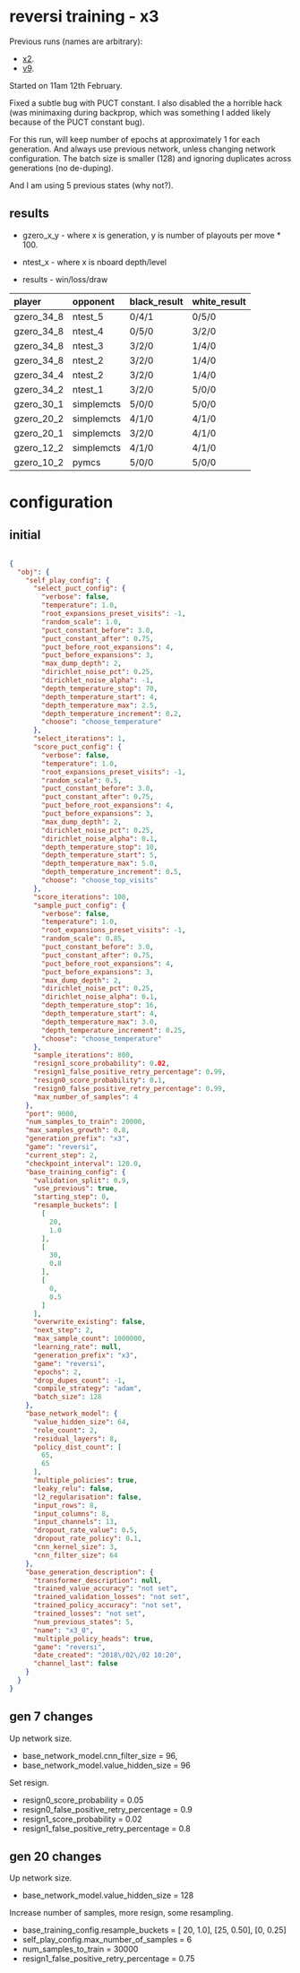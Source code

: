 reversi training - x3
=====================

Previous runs (names are arbitrary):

* [x2](https://github.com/ggplib/ggp-zero/blob/dev/doc/reversi_record_x2.md).
* [v9](https://github.com/ggplib/ggp-zero/blob/dev/doc/reversi_record_v9.md).

Started on 11am 12th February.

Fixed a subtle bug with PUCT constant.  I also disabled the a horrible hack (was minimaxing during
backprop, which was something I added likely because of the PUCT constant bug).

For this run, will keep number of epochs at approximately 1 for each generation.  And always use
previous network, unless changing network configuration.  The batch size is smaller (128) and
ignoring duplicates across generations (no de-duping).

And I am using 5 previous states (why not?).


results
-------
* gzero_x_y - where x is generation, y is number of playouts per move * 100.

* ntest_x - where x is nboard depth/level
* results - win/loss/draw

| player     | opponent   | black_result   | white_result   |
|:-----------|:-----------|:---------------|:---------------|
| gzero_34_8 | ntest_5    | 0/4/1          | 0/5/0          |
| gzero_34_8 | ntest_4    | 0/5/0          | 3/2/0          |
| gzero_34_8 | ntest_3    | 3/2/0          | 1/4/0          |
| gzero_34_8 | ntest_2    | 3/2/0          | 1/4/0          |
| gzero_34_4 | ntest_2    | 3/2/0          | 1/4/0          |
| gzero_34_2 | ntest_1    | 3/2/0          | 5/0/0          |
| gzero_30_1 | simplemcts | 5/0/0          | 5/0/0          |
| gzero_20_2 | simplemcts | 4/1/0          | 4/1/0          |
| gzero_20_1 | simplemcts | 3/2/0          | 4/1/0          |
| gzero_12_2 | simplemcts | 4/1/0          | 4/1/0          |
| gzero_10_2 | pymcs      | 5/0/0          | 5/0/0          |


configuration
=============

initial
-------

```json

{
  "obj": {
    "self_play_config": {
      "select_puct_config": {
        "verbose": false,
        "temperature": 1.0,
        "root_expansions_preset_visits": -1,
        "random_scale": 1.0,
        "puct_constant_before": 3.0,
        "puct_constant_after": 0.75,
        "puct_before_root_expansions": 4,
        "puct_before_expansions": 3,
        "max_dump_depth": 2,
        "dirichlet_noise_pct": 0.25,
        "dirichlet_noise_alpha": -1,
        "depth_temperature_stop": 70,
        "depth_temperature_start": 4,
        "depth_temperature_max": 2.5,
        "depth_temperature_increment": 0.2,
        "choose": "choose_temperature"
      },
      "select_iterations": 1,
      "score_puct_config": {
        "verbose": false,
        "temperature": 1.0,
        "root_expansions_preset_visits": -1,
        "random_scale": 0.5,
        "puct_constant_before": 3.0,
        "puct_constant_after": 0.75,
        "puct_before_root_expansions": 4,
        "puct_before_expansions": 3,
        "max_dump_depth": 2,
        "dirichlet_noise_pct": 0.25,
        "dirichlet_noise_alpha": 0.1,
        "depth_temperature_stop": 10,
        "depth_temperature_start": 5,
        "depth_temperature_max": 5.0,
        "depth_temperature_increment": 0.5,
        "choose": "choose_top_visits"
      },
      "score_iterations": 100,
      "sample_puct_config": {
        "verbose": false,
        "temperature": 1.0,
        "root_expansions_preset_visits": -1,
        "random_scale": 0.85,
        "puct_constant_before": 3.0,
        "puct_constant_after": 0.75,
        "puct_before_root_expansions": 4,
        "puct_before_expansions": 3,
        "max_dump_depth": 2,
        "dirichlet_noise_pct": 0.25,
        "dirichlet_noise_alpha": 0.1,
        "depth_temperature_stop": 16,
        "depth_temperature_start": 4,
        "depth_temperature_max": 3.0,
        "depth_temperature_increment": 0.25,
        "choose": "choose_temperature"
      },
      "sample_iterations": 800,
      "resign1_score_probability": 0.02,
      "resign1_false_positive_retry_percentage": 0.99,
      "resign0_score_probability": 0.1,
      "resign0_false_positive_retry_percentage": 0.99,
      "max_number_of_samples": 4
    },
    "port": 9000,
    "num_samples_to_train": 20000,
    "max_samples_growth": 0.8,
    "generation_prefix": "x3",
    "game": "reversi",
    "current_step": 2,
    "checkpoint_interval": 120.0,
    "base_training_config": {
      "validation_split": 0.9,
      "use_previous": true,
      "starting_step": 0,
      "resample_buckets": [
        [
          20,
          1.0
        ],
        [
          30,
          0.8
        ],
        [
          0,
          0.5
        ]
      ],
      "overwrite_existing": false,
      "next_step": 2,
      "max_sample_count": 1000000,
      "learning_rate": null,
      "generation_prefix": "x3",
      "game": "reversi",
      "epochs": 2,
      "drop_dupes_count": -1,
      "compile_strategy": "adam",
      "batch_size": 128
    },
    "base_network_model": {
      "value_hidden_size": 64,
      "role_count": 2,
      "residual_layers": 8,
      "policy_dist_count": [
        65,
        65
      ],
      "multiple_policies": true,
      "leaky_relu": false,
      "l2_regularisation": false,
      "input_rows": 8,
      "input_columns": 8,
      "input_channels": 13,
      "dropout_rate_value": 0.5,
      "dropout_rate_policy": 0.1,
      "cnn_kernel_size": 3,
      "cnn_filter_size": 64
    },
    "base_generation_description": {
      "transformer_description": null,
      "trained_value_accuracy": "not set",
      "trained_validation_losses": "not set",
      "trained_policy_accuracy": "not set",
      "trained_losses": "not set",
      "num_previous_states": 5,
      "name": "x3_0",
      "multiple_policy_heads": true,
      "game": "reversi",
      "date_created": "2018\/02\/02 10:20",
      "channel_last": false
    }
  }
}
```

gen 7 changes
--------------
Up network size.

* base_network_model.cnn_filter_size = 96,
* base_network_model.value_hidden_size = 96

Set resign.

* resign0_score_probability = 0.05
* resign0_false_positive_retry_percentage = 0.9
* resign1_score_probability = 0.02
* resign1_false_positive_retry_percentage = 0.8


gen 20 changes
--------------
Up network size.

* base_network_model.value_hidden_size = 128

Increase number of samples, more resign, some resampling.

* base_training_config.resample_buckets = [ 20, 1.0], [25, 0.50], [0, 0.25]
* self_play_config.max_number_of_samples = 6
* num_samples_to_train = 30000
* resign1_false_positive_retry_percentage = 0.75


